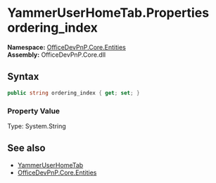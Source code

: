 # YammerUserHomeTab.Properties ordering_index
  

**Namespace:** [OfficeDevPnP.Core.Entities](OfficeDevPnP.Core.Entities.md)  
**Assembly:** OfficeDevPnP.Core.dll  
## Syntax
```C#
public string ordering_index { get; set; }
```

### Property Value
Type: System.String  

## See also
- [YammerUserHomeTab](OfficeDevPnP.Core.Entities.YammerUserHomeTab.md) 
- [OfficeDevPnP.Core.Entities](OfficeDevPnP.Core.Entities.md) 
